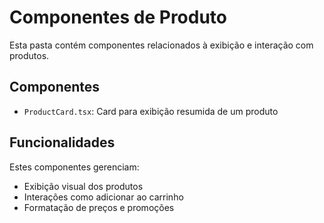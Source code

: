 
# Componentes de Produto

Esta pasta contém componentes relacionados à exibição e interação com produtos.

## Componentes

- `ProductCard.tsx`: Card para exibição resumida de um produto

## Funcionalidades

Estes componentes gerenciam:
- Exibição visual dos produtos
- Interações como adicionar ao carrinho
- Formatação de preços e promoções
